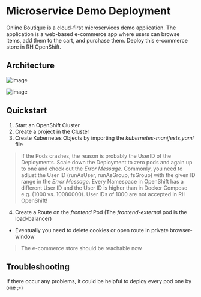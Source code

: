 # Microservice Demo Deployment
Online Boutique is a cloud-first microservices demo application. The application is a web-based e-commerce app where users can browse items, add them to the cart, and purchase them. Deploy this e-commerce store in RH OpenShift.

## Architecture
![image](https://github.com/user-attachments/assets/2a8ddc79-ce80-4773-9fe0-ae46e1ee5a25)

![image](https://github.com/user-attachments/assets/f17f6690-bbf1-4358-8e5c-eda698485b18)

## Quickstart

1. Start an OpenShift Cluster
2. Create a project in the Cluster
3. Create Kubernetes Objects by importing the *kubernetes-manifests.yaml* file

> If the Pods crashes, the reason is probably the UserID of the Deployments. Scale down the Deployment to zero pods and again up to one and check out the *Error Message*. Commonly, you need to adjust the User ID (runAsUser, runAsGroup, fsGroup) with the given ID range in the *Error Message*. Every Namespace in OpenShift has a different User ID and the User ID is higher than in Docker Compose e.g. (1000 vs. 10080000). User IDs of 1000 are not accepted in RH OpenShift!

4. Create a Route on the *frontend* Pod (The *frontend-external* pod is the load-balancer)
- Eventually you need to delete cookies or open route in private browser-window
> The e-commerce store should be reachable now 

## Troubleshooting 
If there occur any problems, it could be helpful to deploy every pod one by one ;-)

